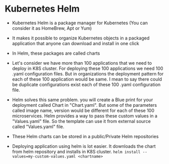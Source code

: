 # Kubernetes Helm

-   Kubernetes Helm is a package manager for Kubernetes (You can consider it as HomeBrew, Apt or Yum)
-   It makes it possible to organize Kubernetes objects in a packaged application that anyone can download and install in one click
-   In Helm, these packages are called charts

-   Let's consider we have more than 100 applications that we need to deploy in K8S cluster. For deploying these 100 applications we need 100 .yaml configuration files. But in organizations the deployment pattern for each of these 100 application would be same. I mean to say there could be duplicate configurations exist each of these 100 .yaml configuration file. 
-   Helm solves this same problem. you will create a Blue print for your deployment called Chart in "Chart.yaml". But some of the parameters called image name, version would be different for each of these 100 microservices. Helm provides a way to pass these custom values in a "Values.yaml" file. So the template can use it from external source called "Values.yaml" file.
-   These Helm charts can be stored in a public/Private Helm repositories
-   Deploying application using helm is lot easier. It downloads the chart from helm repository and installs in K8S cluster.
```helm install --values=my-custom-values.yaml <chartname>```
